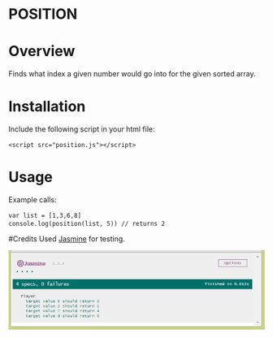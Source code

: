 # POSITION

# Overview

Finds what index a given number would go into for the given sorted array.

# Installation

Include the following script in your html file:
```
<script src="position.js"></script>
```

# Usage

Example calls:
```
var list = [1,3,6,8]
console.log(position(list, 5)) // returns 2
```

#Credits
Used [Jasmine](https://github.com/jasmine/jasmine/releases) for testing.

![Screenshot](https://github.com/RoryAndrews/position/blob/master/doc/screen.png)
